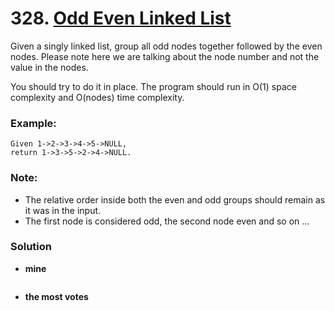 # 328. [Odd Even Linked List](https://leetcode.com/problems/odd-even-linked-list/description/)

Given a singly linked list, group all odd nodes together followed by the even nodes. Please note here we are talking about the node number and not the value in the nodes.

You should try to do it in place. The program should run in O(1) space complexity and O(nodes) time complexity.

### Example:
    Given 1->2->3->4->5->NULL,
    return 1->3->5->2->4->NULL.

### Note:
* The relative order inside both the even and odd groups should remain as it was in the input. 
* The first node is considered odd, the second node even and so on ...

### Solution 
* **mine**
```
```

* **the most votes**
```
```
